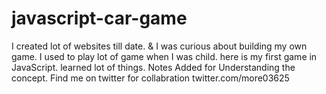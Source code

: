 # javascript-car-game
I created lot of websites till date. &amp; I was curious about building my own game. I used to play lot of game when I was child. here is my first game in JavaScript. learned lot of things.
Notes Added for Understanding the concept. Find me on twitter for collabration twitter.com/more03625
